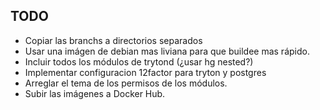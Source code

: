 ## TODO

* Copiar las branchs a directorios separados
* Usar una imágen de debian mas liviana para que buildee mas rápido.
* Incluir todos los módulos de trytond (¿usar hg nested?)
* Implementar configuracion 12factor para tryton y postgres
* Arreglar el tema de los permisos de los módulos.
* Subir las imágenes a Docker Hub.
